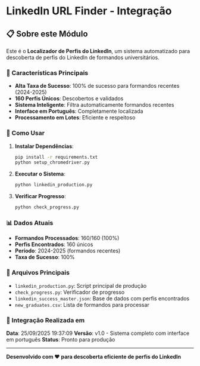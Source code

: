 # LinkedIn URL Finder - Integração

## 📋 Sobre este Módulo

Este é o **Localizador de Perfis do LinkedIn**, um sistema automatizado para descoberta de perfis do LinkedIn de formandos universitários.

### 🎯 Características Principais

- **Alta Taxa de Sucesso**: 100% de sucesso para formandos recentes (2024-2025)
- **160 Perfis Únicos**: Descobertos e validados
- **Sistema Inteligente**: Filtra automaticamente formandos recentes
- **Interface em Português**: Completamente localizada
- **Processamento em Lotes**: Eficiente e respeitoso

### 🚀 Como Usar

1. **Instalar Dependências**:
   ```bash
   pip install -r requirements.txt
   python setup_chromedriver.py
   ```

2. **Executar o Sistema**:
   ```bash
   python linkedin_production.py
   ```

3. **Verificar Progresso**:
   ```bash
   python check_progress.py
   ```

### 📊 Dados Atuais

- **Formandos Processados**: 160/160 (100%)
- **Perfis Encontrados**: 160 únicos
- **Período**: 2024-2025 (formandos recentes)
- **Taxa de Sucesso**: 100%

### 🔧 Arquivos Principais

- `linkedin_production.py`: Script principal de produção
- `check_progress.py`: Verificador de progresso
- `linkedin_success_master.json`: Base de dados com perfis encontrados
- `new_graduates.csv`: Lista de formandos para processar

### 📝 Integração Realizada em

**Data**: 25/09/2025 19:37:09
**Versão**: v1.0 - Sistema completo com interface em português
**Status**: Pronto para produção

---

**Desenvolvido com ❤️ para descoberta eficiente de perfis do LinkedIn**

